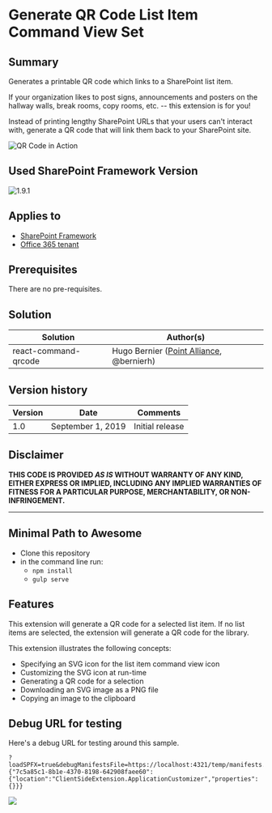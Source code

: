 # Generate QR Code List Item Command View Set

## Summary

Generates a printable QR code which links to a SharePoint list item.

If your organization likes to post signs, announcements and posters on the hallway walls, break rooms, copy rooms, etc. -- this extension is for you!

Instead of printing lengthy SharePoint URLs that your users can't interact with, generate a QR code that will link them back to your SharePoint site.

![QR Code in Action](./assets/QRCode.gif)

## Used SharePoint Framework Version

![1.9.1](https://img.shields.io/badge/version-1.9.1-green.svg)

## Applies to

* [SharePoint Framework](https://dev.office.com/sharepoint)
* [Office 365 tenant](https://dev.office.com/sharepoint/docs/spfx/set-up-your-development-environment)

## Prerequisites

There are no pre-requisites.

## Solution

Solution|Author(s)
--------|---------
react-command-qrcode | Hugo Bernier ([Point Alliance](pointalliance.com), @bernierh)

## Version history

Version|Date|Comments
-------|----|--------
1.0|September 1, 2019|Initial release

## Disclaimer

**THIS CODE IS PROVIDED *AS IS* WITHOUT WARRANTY OF ANY KIND, EITHER EXPRESS OR IMPLIED, INCLUDING ANY IMPLIED WARRANTIES OF FITNESS FOR A PARTICULAR PURPOSE, MERCHANTABILITY, OR NON-INFRINGEMENT.**

---

## Minimal Path to Awesome

* Clone this repository
* in the command line run:
  * `npm install`
  * `gulp serve`

## Features

This extension will generate a QR code for a selected list item. If no list items are selected, the extension will generate a QR code for the library.

This extension illustrates the following concepts:

* Specifying an SVG icon for the list item command view icon
* Customizing the SVG icon at run-time
* Generating a QR code for a selection
* Downloading an SVG image as a PNG file
* Copying an image to the clipboard

## Debug URL for testing

Here's a debug URL for testing around this sample. 

```
?loadSPFX=true&debugManifestsFile=https://localhost:4321/temp/manifests.js&customActions={"7c5a85c1-8b1e-4370-8198-642908faee60":{"location":"ClientSideExtension.ApplicationCustomizer","properties":{}}}
```

<img src="https://m365-visitor-stats.azurewebsites.net/sp-dev-fx-extensions/samples/react-command-qrcode" />
